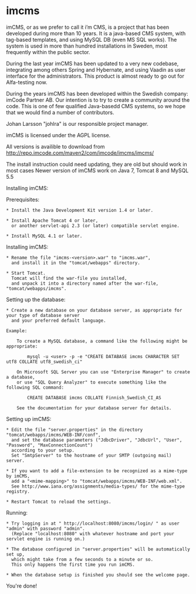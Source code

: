 imcms
=====

imCMS, or as we prefer to call it i’m CMS, is a project that has been developed during more than 10 years. It is a java-based CMS system, with tag-based templates, and using MySQL DB (even MS SQL works). The system is used in more than hundred installations in Sweden, most frequently within the public sector.

During the last year imCMS has been updated to a very new codebase, integrating among others Spring and Hybernate, and using Vaadin as user interface for the administrators. This product is almost ready to go out for Alfa-testing now.

During the years imCMS has been developed within the Swedish company: imCode Partner AB. Our intention is to try to create a community around the code. This is one of few qualified Java-basedd CMS systems, so we hope that we would find a number of contributors.

Johan Larsson "johlra" is our responsible project manager.

imCMS is licensed under the AGPL license.


All versions is availible to download from
http://repo.imcode.com/maven2/com/imcode/imcms/imcms/

The install instruction could need updating, they are old but should work in most cases
Newer version of imCMS work on Java 7, Tomcat 8 and MySQL 5.5

Installing imCMS:


Prerequisites:

    * Install the Java Development Kit version 1.4 or later.

    * Install Apache Tomcat 4 or later,
      or another servlet-api 2.3 (or later) compatible servlet engine.

    * Install MySQL 4.1 or later.


Installing imCMS:

    * Rename the file "imcms-<version>.war" to "imcms.war",
      and install it in the "tomcat/webapps" directory.

    * Start Tomcat.
      Tomcat will find the war-file you installed, 
      and unpack it into a directory named after the war-file, "tomcat/webapps/imcms".


Setting up the database:

    * Create a new database on your database server, as appropriate for your type of database server
      and your preferred default language.

    Example:

        To create a MySQL database, a command like the following might be appropriate:

            mysql -u <user> -p -e "CREATE DATABASE imcms CHARACTER SET utf8 COLLATE utf8_swedish_ci"
           
        On Microsoft SQL Server you can use "Enterprise Manager" to create a database,
        or use "SQL Query Analyzer" to execute something like the following SQL command:
         
            CREATE DATABASE imcms COLLATE Finnish_Swedish_CI_AS

        See the documentation for your database server for details.
  

Setting up imCMS:

    * Edit the file "server.properties" in the directory "tomcat/webapps/imcms/WEB-INF/conf",
      and set the database parameters ("JdbcDriver", "JdbcUrl", "User", "Password", "MaxConnectionCount")
      according to your setup.
      Set "SmtpServer" to the hostname of your SMTP (outgoing mail) server.

    * If you want to add a file-extension to be recognized as a mime-type by imCMS,
      add a "<mime-mapping>" to "tomcat/webapps/imcms/WEB-INF/web.xml".
      See http://www.iana.org/assignments/media-types/ for the mime-type registry.

    * Restart Tomcat to reload the settings.
    

Running:

    * Try logging in at " http://localhost:8080/imcms/login/ " as user "admin" with password "admin".
      (Replace "localhost:8080" with whatever hostname and port your servlet engine is running on.)

    * The database configured in "server.properties" will be automatically set up,
      which might take from a few seconds to a minute or so.
      This only happens the first time you run imCMS. 
      
    * When the database setup is finished you should see the welcome page.


You're done!
